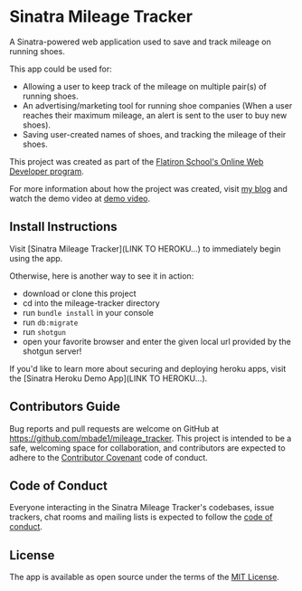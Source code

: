 # Sinatra Mileage Tracker

A Sinatra-powered web application used to save and track mileage on running shoes.

This app could be used for:
* Allowing a user to keep track of the mileage on multiple pair(s) of running shoes.
* An advertising/marketing tool for running shoe companies (When a user reaches their maximum mileage, an alert is sent to the user to buy new shoes). 
* Saving user-created names of shoes, and tracking the mileage of their shoes.

This project was created as part of the [Flatiron School's Online Web Developer program](https://flatironschool.com/).

For more information about how the project was created, visit [my blog](https://mbade1.github.io/sinatra_project_mileage_tracker) and watch the demo video at [demo video](https://www.youtube.com/watch?v=uQ37erBjvHI&list=PLUv_cs_etiP46tkJnQF7_7bPXbliRTsTt&index=3&t=0s).

## Install Instructions

Visit [Sinatra Mileage Tracker](LINK TO HEROKU...) to immediately begin using the app.

Otherwise, here is another way to see it in action: 
- download or clone this project
- cd into the mileage-tracker directory
- run `bundle install` in your console
- run `db:migrate`
- run `shotgun`
- open your favorite browser and enter the given local url provided by the shotgun server!

If you'd like to learn more about securing and deploying heroku apps, visit the [Sinatra Heroku Demo App](LINK TO HEROKU...).

## Contributors Guide

Bug reports and pull requests are welcome on GitHub at https://github.com/mbade1/mileage_tracker. This project is intended to be a safe, welcoming space for collaboration, and contributors are expected to adhere to the [Contributor Covenant](http://contributor-covenant.org) code of conduct.

## Code of Conduct

Everyone interacting in the Sinatra Mileage Tracker's codebases, issue trackers, chat rooms and mailing lists is expected to follow the [code of conduct](https://github.com/mbade1/mileage_tracker/CODE_OF_CONDUCT.md).

## License

The app is available as open source under the terms of the [MIT License](https://opensource.org/licenses/MIT).